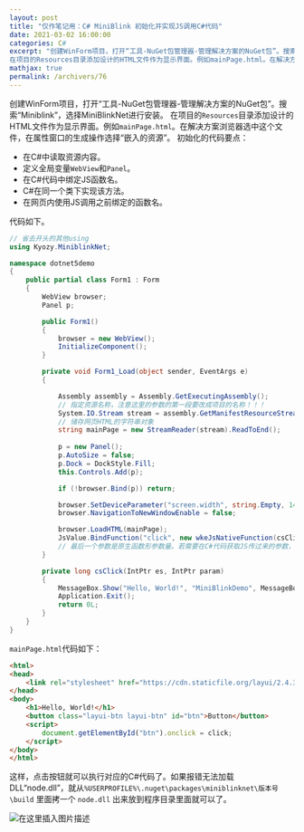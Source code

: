 ```yaml
---
layout: post
title: "仅作笔记用：C# MiniBlink 初始化并实现JS调用C#代码"
date: 2021-03-02 16:00:00
categories: C#
excerpt: "创建WinForm项目，打开“工具-NuGet包管理器-管理解决方案的NuGet包”。搜索“Miniblink”，选择MiniBlinkNet进行安装。
在项目的Resources目录添加设计的HTML文件作为显示界面。例如mainPage.html。在解决方案浏览器选中这个文件，在属性窗口的生成操作选择“嵌入的资源”。"
mathjax: true
permalink: /archivers/76
---
```


创建WinForm项目，打开“工具-NuGet包管理器-管理解决方案的NuGet包”。搜索“Miniblink”，选择MiniBlinkNet进行安装。
在项目的```Resources```目录添加设计的HTML文件作为显示界面。例如```mainPage.html```。在解决方案浏览器选中这个文件，在属性窗口的生成操作选择“嵌入的资源”。
初始化的代码要点：
* 在C#中读取资源内容。
* 定义全局变量```WebView```和```Panel```。
* 在C#代码中绑定JS函数名。
* C#在同一个类下实现该方法。
* 在网页内使用JS调用之前绑定的函数名。

代码如下。
```csharp
// 省去开头的其他using
using Kyozy.MiniblinkNet;

namespace dotnet5demo
{
    public partial class Form1 : Form
    {
        WebView browser;
        Panel p;

        public Form1()
        {
            browser = new WebView();
            InitializeComponent();
        }

        private void Form1_Load(object sender, EventArgs e)
        {

            Assembly assembly = Assembly.GetExecutingAssembly();
            // 指定资源名称，注意这里的参数的第一段要改成项目的名称！！！
            System.IO.Stream stream = assembly.GetManifestResourceStream("dotnet5demo.Resources.mainPage.html");
            // 储存网页HTML的字符串对象
            string mainPage = new StreamReader(stream).ReadToEnd();
            
            p = new Panel();
            p.AutoSize = false;
            p.Dock = DockStyle.Fill;
            this.Controls.Add(p);

            if (!browser.Bind(p)) return;

            browser.SetDeviceParameter("screen.width", string.Empty, 1440);
            browser.NavigationToNewWindowEnable = false;

            browser.LoadHTML(mainPage);
            JsValue.BindFunction("click", new wkeJsNativeFunction(csClick), 0); 
            // 最后一个参数是原生函数形参数量。若需要在C#代码获取JS传过来的参数，则调用表达式JsValue.Arg(es, 0).ToString(es)即可，第二个参数0是参数序号。
        }

        private long csClick(IntPtr es, IntPtr param)
        {
            MessageBox.Show("Hello, World!", "MiniBlinkDemo", MessageBoxButtons.OK, MessageBoxIcon.Information);
            Application.Exit();
            return 0L;
        }
    }
}
```

`mainPage.html`代码如下：

```html
<html>
<head>
    <link rel="stylesheet" href="https://cdn.staticfile.org/layui/2.4.3/css/layui.css"/>
</head>
<body>
    <h1>Hello, World!</h1>
    <button class="layui-btn layui-btn" id="btn">Button</button>
    <script>
        document.getElementById("btn").onclick = click;
    </script>
</body>
</html>
```
这样，点击按钮就可以执行对应的C#代码了。如果报错无法加载 DLL“node.dll”，就从```%USERPROFILE%\.nuget\packages\miniblinknet\版本号\build``` 里面拷一个 ```node.dll``` 出来放到程序目录里面就可以了。

![在这里插入图片描述](https://images.weserv.nl/?url=https://img-blog.csdnimg.cn/20210302163028593.png)
